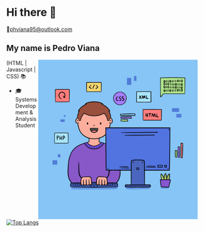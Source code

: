 <h1> Hi there 👋</h1>

📧phviana95@outlook.com

## My name is Pedro Viana

<img src="https://github.com/pedroviana04/pedroviana04/blob/main/coding.jpg" width="420" height="420" alt="coding" align="right">

(HTML |  Javascript | CSS) 📚
 
<ul>
 <li>🎓 Systems Development & Analysis Student </li>
</ul>

<div align="left">
 
[![Top Langs](https://github-readme-stats.vercel.app/api/top-langs/?username=pedroviana04)](https://github.com/anuraghazra/github-readme-stats)

</div>
